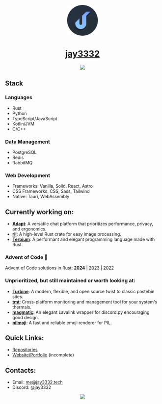 <div align='center'><img
	src='https://github.com/jay3332/jay3332/blob/main/jay3332_circle.png?raw=true' height=100>
<h1 align='center'>
	 <a href="//jay3332.tech">jay3332</a>
</h1>
<img src="https://skillicons.dev/icons?i=rust,python,ts,kotlin,cpp,postgres,redis,rabbitmq,tauri,wasm,solidjs,astro,tailwind" />
</div>

## Stack

### Languages
- Rust
- Python
- TypeScript/JavaScript
- Kotlin/JVM
- C/C++

### Data Management
- PostgreSQL
- Redis
- RabbitMQ

### Web Development
- Frameworks: Vanilla, Solid, React, Astro
- CSS Frameworks: CSS, Sass, Tailwind
- Native: Tauri, WebAssembly

## Currently working on:

- **[Adapt](https://github.com/AdaptChat)**: A versatile chat platform that prioritizes performance, privacy, and ergonomics.
- **[ril](https://github.com/jay3332/ril)**: A high-level Rust crate for easy image processing.
- **[Terbium](https://github.com/terbium-lang/terbium)**: A performant and elegant programming language made with Rust.

### Advent of Code 🎄

Advent of Code solutions in Rust:
[**2024**](https://github.com/jay3332/aoc-2024) | [2023](https://github.com/jay3332/aoc-2023) | [2022](https://github.com/jay3332/aoc-2022)

### Unprioritized, but still maintained or worth looking at:

- **[Turbine](https://github.com/jay3332/Turbine)**: A modern, flexible, and open source twist to classic pastebin sites.
- **[tmt](https://github.com/jay3332/tmt)**: Cross-platform monitoring and management tool for your system's thermals.
- **[magmatic](https://github.com/jay3332/magmatic)**: An elegant Lavalink wrapper for discord.py encouraging good design.
- **[pilmoji](https://github.com/jay3332/pilmoji)**: A fast and reliable emoji renderer for PIL.

## Quick Links:
- [Repositories](https://github.com/jay3332?tab=repositories)
- [Website/Portfolio](https://jay3332.tech) (incomplete)

## Contacts:
- Email: me@jay3332.tech
- Discord: @jay3332

<div align="center" height=200>
<img src="https://github-readme-stats.vercel.app/api?username=jay3332&show_icons=true&count_private=true&title_color=d1eaff&text_color=f2f9ff&icon_color=a3b9cc&bg_color=22272e" />
</div>
